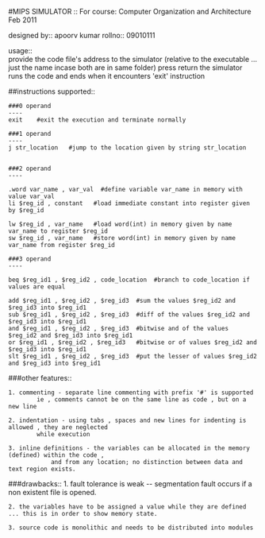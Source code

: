 #MIPS SIMULATOR :: 
For course: Computer Organization and Architecture
            Feb 2011
			
designed by::	 apoorv kumar 
	 rollno::     09010111

usage::		
	provide the code file's address to the simulator (relative to the executable ... just the name incase both are in same folder)
	press return
	the simulator runs the code and ends when it encounters 'exit' instruction

	
##instructions supported::

	###0 operand
	----
	exit	#exit the execution and terminate normally

	###1 operand
	----
	j str_location   #jump to the location given by string str_location


	###2 operand
	----
	
	.word var_name , var_val  #define variable var_name in memory with value var_val
	li $reg_id , constant  	#load immediate constant into register given by $reg_id
	
	lw $reg_id , var_name	#load word(int) in memory given by name var_name to register $reg_id
	sw $reg_id , var_name	#store word(int) in memory given by name var_name from register $reg_id

	###3 operand
	----
	
	beq $reg_id1 , $reg_id2 , code_location  #branch to code_location if values are equal
	
	add $reg_id1 , $reg_id2 , $reg_id3  #sum the values $reg_id2 and $reg_id3 into $reg_id1
	sub $reg_id1 , $reg_id2 , $reg_id3  #diff of the values $reg_id2 and $reg_id3 into $reg_id1
	and $reg_id1 , $reg_id2 , $reg_id3  #bitwise and of the values $reg_id2 and $reg_id3 into $reg_id1
	or $reg_id1 , $reg_id2 , $reg_id3   #bitwise or of values $reg_id2 and $reg_id3 into $reg_id1
	slt $reg_id1 , $reg_id2 , $reg_id3  #put the lesser of values $reg_id2 and $reg_id3 into $reg_id1
	
	
	
###other features::

	1. commenting - separate line commenting with prefix '#' is supported 
			ie , comments cannot be on the same line as code , but on a new line
	
	2. indentation - using tabs , spaces and new lines for indenting is allowed , they are neglected
			while execution
			
	3. inline definitions - the variables can be allocated in the memory (defined) within the code , 
				and from any location; no distinction between data and text region exists.
		

###drawbacks::
	1. fault tolerance is weak
		-- segmentation fault occurs if a non existent file is opened.
	
	2. the variables have to be assigned a value while they are defined ... this is in order to show memory state.
	
	3. source code is monolithic and needs to be distributed into modules 

	
	
	
